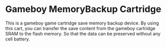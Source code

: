 # Gameboy MemoryBackup Cartridge
This is a gameboy game cartridge save memory backup device. By using this cart, you can transfer the save content from the gameboy cartridge SRAM to the flash memory. So that the data can be preserved without any cell battery.

